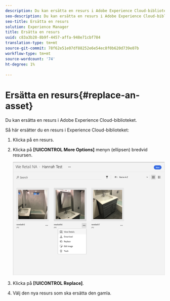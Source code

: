 ```yaml
---
description: Du kan ersätta en resurs i Adobe Experience Cloud-biblioteket.
seo-description: Du kan ersätta en resurs i Adobe Experience Cloud-biblioteket.
seo-title: Ersätta en resurs
solution: Experience Manager
title: Ersätta en resurs
uuid: c83a3b28-8b9f-4457-affa-948e71cbf784
translation-type: tm+mt
source-git-commit: 78f62e51e07df88252e6e54ec8f0b620d739e07b
workflow-type: tm+mt
source-wordcount: '74'
ht-degree: 1%

---
```



# Ersätta en resurs{#replace-an-asset}

Du kan ersätta en resurs i Adobe Experience Cloud-biblioteket.

Så här ersätter du en resurs i Experience Cloud-biblioteket:

1. Klicka på en resurs.
1. Klicka på **[!UICONTROL More Options]** menyn (ellipsen) bredvid resursen.

   ![](assets/library_asset_options.png)

1. Klicka på **[!UICONTROL Replace]**.
1. Välj den nya resurs som ska ersätta den gamla.

